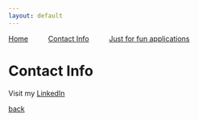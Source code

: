 ```yaml
---
layout: default
---
```


[Home](./) &emsp; &emsp; [Contact Info](./contact.html) &emsp; &emsp; [Just for fun applications](./list-of-applications.html)

# Contact Info

Visit my [LinkedIn](https://www.linkedin.com/in/brian-highnam-051b4336/)


[back](./)
